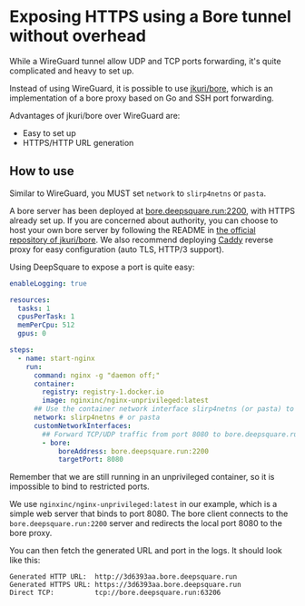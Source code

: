 # Exposing HTTPS using a Bore tunnel without overhead

While a WireGuard tunnel allow UDP and TCP ports forwarding, it's quite complicated and heavy to set up.

Instead of using WireGuard, it is possible to use [jkuri/bore](https://github.dev/jkuri/bore/), which is an implementation of a bore proxy based on Go and SSH port forwarding.

Advantages of jkuri/bore over WireGuard are:

- Easy to set up
- HTTPS/HTTP URL generation

## How to use

Similar to WireGuard, you MUST set `network` to `slirp4netns` or `pasta`.

A bore server has been deployed at [bore.deepsquare.run:2200](https://bore.deepsquare.run), with HTTPS already set up. If you are concerned about authority, you can choose to host your own bore server by following the README in [the official repository of jkuri/bore](https://github.dev/jkuri/bore/). We also recommend deploying [Caddy](https://caddyserver.com) reverse proxy for easy configuration (auto TLS, HTTP/3 support).

Using DeepSquare to expose a port is quite easy:

```yaml title="Workflow"
enableLogging: true

resources:
  tasks: 1
  cpusPerTask: 1
  memPerCpu: 512
  gpus: 0

steps:
  - name: start-nginx
    run:
      command: nginx -g "daemon off;"
      container:
        registry: registry-1.docker.io
        image: nginxinc/nginx-unprivileged:latest
      ## Use the container network interface slirp4netns (or pasta) to create a network namespace.
      network: slirp4netns # or pasta
      customNetworkInterfaces:
        ## Forward TCP/UDP traffic from port 8080 to bore.deepsquare.run:2200.
        - bore:
            boreAddress: bore.deepsquare.run:2200
            targetPort: 8080
```

Remember that we are still running in an unprivileged container, so it is impossible to bind to restricted ports.

We use `nginxinc/nginx-unprivileged:latest` in our example, which is a simple web server that binds to port 8080. The bore client connects to the `bore.deepsquare.run:2200` server and redirects the local port 8080 to the bore proxy.

You can then fetch the generated URL and port in the logs. It should look like this:

```shell
Generated HTTP URL:  http://3d6393aa.bore.deepsquare.run
Generated HTTPS URL: https://3d6393aa.bore.deepsquare.run
Direct TCP:          tcp://bore.deepsquare.run:63206
```
